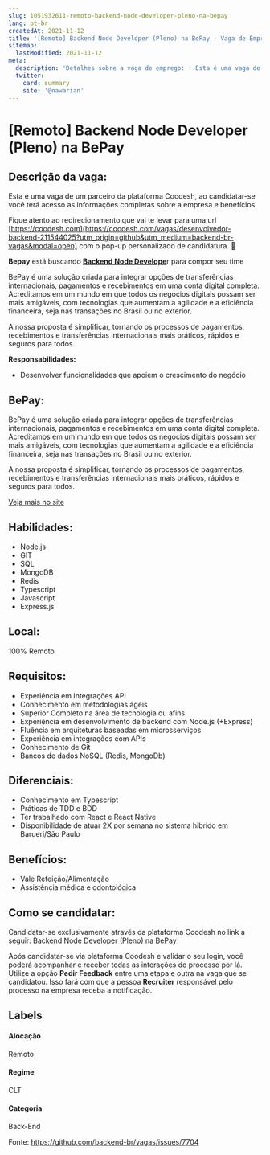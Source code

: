 ```yaml
---
slug: 1051932611-remoto-backend-node-developer-pleno-na-bepay
lang: pt-br
createdAt: 2021-11-12
title: '[Remoto] Backend Node Developer (Pleno) na BePay - Vaga de Emprego'
sitemap:
  lastModified: 2021-11-12
meta:
  description: 'Detalhes sobre a vaga de emprego: : Esta é uma vaga de um parceiro da plataforma Coodesh, ao candidatar-se você terá acesso as informações completas sobre a empresa e benefícios.  Fique atento ao redirecionamento que vai te levar para uma url [https://coodesh.com](https://coodesh.com/vagas/desenvolvedor-backend-211544025?utm_origin=github&utm_medium=backend-br-vagas&modal=open) com o pop-up personalizado de candidatura. 👋 <p><strong>Bepay</strong> está buscando <strong><ins>Backend Node Develope</ins></strong>r para compor seu time</p> <p>BePay é uma solução criada para integrar opções de transferências internacionais, pagamentos e recebimentos em uma conta digital completa. Acreditamos em um mundo em que todos os negócios digitais possam ser mais amigáveis, com tecnologias que aumentam a agilidade e a eficiência financeira, seja nas transações no Brasil ou no exterior.</p> <p>A nossa proposta é simplificar, tornando os processos de pagamentos, recebimentos e transferências internacionais mais práticos, rápidos e seguros para todos.</p> <p><strong>Responsabilidades:</strong></p> <ul> <li>Desenvolver funcionalidades que apoiem o crescimento do negócio</li> </ul>'
  twitter:
    card: summary
    site: '@nawarian'
---
```


# [Remoto] Backend Node Developer (Pleno) na BePay

## Descrição da vaga: 
Esta é uma vaga de um parceiro da plataforma Coodesh, ao candidatar-se você terá acesso as informações completas sobre a empresa e benefícios.


Fique atento ao redirecionamento que vai te levar para uma url [https://coodesh.com](https://coodesh.com/vagas/desenvolvedor-backend-211544025?utm_origin=github&utm_medium=backend-br-vagas&modal=open) com o pop-up personalizado de candidatura. 👋
<p><strong>Bepay</strong> está buscando <strong><ins>Backend Node Develope</ins></strong>r para compor seu time</p>
<p>BePay é uma solução criada para integrar opções de transferências internacionais, pagamentos e recebimentos em uma conta digital completa. Acreditamos em um mundo em que todos os negócios digitais possam ser mais amigáveis, com tecnologias que aumentam a agilidade e a eficiência financeira, seja nas transações no Brasil ou no exterior.</p>
<p>A nossa proposta é simplificar, tornando os processos de pagamentos, recebimentos e transferências internacionais mais práticos, rápidos e seguros para todos.</p>
<p><strong>Responsabilidades:</strong></p>
<ul>
<li>Desenvolver funcionalidades que apoiem o crescimento do negócio</li>
</ul>

## BePay: 
 <p>BePay é uma solução criada para integrar opções de transferências internacionais, pagamentos e recebimentos em uma conta digital completa. Acreditamos em um mundo em que todos os negócios digitais possam ser mais amigáveis, com tecnologias que aumentam a agilidade e a eficiência financeira, seja nas transações no Brasil ou no exterior.</p>
<p>A nossa proposta é simplificar, tornando os processos de pagamentos, recebimentos e transferências internacionais mais práticos, rápidos e seguros para todos.</p><a href='https://coodesh.com/empresas/bepay-instituicao-de-pagamento'>Veja mais no site</a>

 ## Habilidades: 
 - Node.js 
- GIT 
- SQL 
- MongoDB 
- Redis 
- Typescript 
- Javascript 
- Express.js
## Local: 
 100% Remoto
## Requisitos: 
 - Experiência em Integrações API 
- Conhecimento em metodologias ágeis 
- Superior Completo na área de tecnologia ou afins 
- Experiência em desenvolvimento de backend com Node.js (+Express) 
- Fluência em arquiteturas baseadas em microsserviços 
- Experiência em integrações com APIs 
- Conhecimento de Git 
- Bancos de dados NoSQL (Redis, MongoDb)
## Diferenciais: 
 - Conhecimento em Typescript 
- Práticas de TDD e BDD 
- Ter trabalhado com React e React Native 
- Disponibilidade de atuar 2X por semana no sistema hibrido em Barueri/São Paulo
## Benefícios: 
 - Vale Refeição/Alimentação 
- Assistência médica e odontológica
## Como se candidatar:
Candidatar-se exclusivamente através da plataforma Coodesh no link a seguir: [Backend Node Developer (Pleno) na BePay](https://coodesh.com/vagas/desenvolvedor-backend-211544025?utm_origin=github&utm_medium=backend-br-vagas&modal=open)


Após candidatar-se via plataforma Coodesh e validar o seu login, você poderá acompanhar e receber todas as interações do processo por lá. Utilize a opção **Pedir Feedback** entre uma etapa e outra na vaga que se candidatou. Isso fará com que a pessoa **Recruiter** responsável pelo processo na empresa receba a notificação.
## Labels
#### Alocação
Remoto
#### Regime
CLT
#### Categoria
Back-End

Fonte: https://github.com/backend-br/vagas/issues/7704